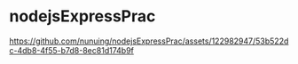# nodejsExpressPrac



https://github.com/nunuing/nodejsExpressPrac/assets/122982947/53b522dc-4db8-4f55-b7d8-8ec81d174b9f

